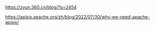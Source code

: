 https://zyun.360.cn/blog/?p=2454

https://apisix.apache.org/zh/blog/2022/07/30/why-we-need-apache-apisix/